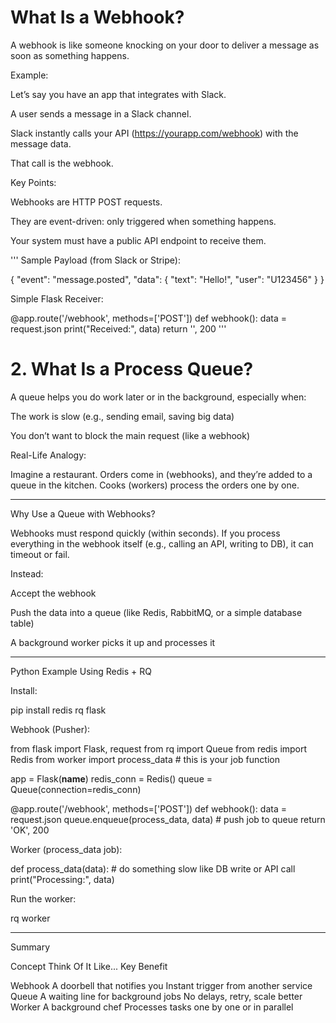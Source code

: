 # What Is a Webhook?

A webhook is like someone knocking on your door to deliver a message as soon as something happens.

Example:

Let’s say you have an app that integrates with Slack.

A user sends a message in a Slack channel.

Slack instantly calls your API (https://yourapp.com/webhook) with the message data.

That call is the webhook.


Key Points:

Webhooks are HTTP POST requests.

They are event-driven: only triggered when something happens.

Your system must have a public API endpoint to receive them.

'''
Sample Payload (from Slack or Stripe):

{
  "event": "message.posted",
  "data": {
    "text": "Hello!",
    "user": "U123456"
  }
}

Simple Flask Receiver:

@app.route('/webhook', methods=['POST'])
def webhook():
    data = request.json
    print("Received:", data)
    return '', 200
'''

# 2. What Is a Process Queue?

A queue helps you do work later or in the background, especially when:

The work is slow (e.g., sending email, saving big data)

You don’t want to block the main request (like a webhook)


Real-Life Analogy:

Imagine a restaurant. Orders come in (webhooks), and they’re added to a queue in the kitchen. Cooks (workers) process the orders one by one.


---

Why Use a Queue with Webhooks?

Webhooks must respond quickly (within seconds).
If you process everything in the webhook itself (e.g., calling an API, writing to DB), it can timeout or fail.

Instead:

Accept the webhook

Push the data into a queue (like Redis, RabbitMQ, or a simple database table)

A background worker picks it up and processes it



---

Python Example Using Redis + RQ

Install:

pip install redis rq flask

Webhook (Pusher):

from flask import Flask, request
from rq import Queue
from redis import Redis
from worker import process_data  # this is your job function

app = Flask(__name__)
redis_conn = Redis()
queue = Queue(connection=redis_conn)

@app.route('/webhook', methods=['POST'])
def webhook():
    data = request.json
    queue.enqueue(process_data, data)  # push job to queue
    return 'OK', 200

Worker (process_data job):

def process_data(data):
    # do something slow like DB write or API call
    print("Processing:", data)

Run the worker:

rq worker


---

Summary

Concept	Think Of It Like...	Key Benefit

Webhook	A doorbell that notifies you	Instant trigger from another service
Queue	A waiting line for background jobs	No delays, retry, scale better
Worker	A background chef	Processes tasks one by one or in parallel
